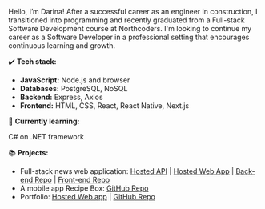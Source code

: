 Hello, I’m Darina! After a successful career as an engineer in construction, I transitioned into programming and recently graduated from a Full-stack Software Development course at Northcoders.  I'm looking to continue my career as a Software Developer in a professional setting that encourages continuous learning and growth.

✔️ **Tech stack:**
- **JavaScript:** Node.js and browser
- **Databases:** PostgreSQL, NoSQL
- **Backend:** Express, Axios
- **Frontend:** HTML, CSS, React, React Native, Next.js


🌱 **Currently learning:**

C# on .NET framework


📚 **Projects:**
- Full-stack news web application: [Hosted API](https://nc-news-jx1u.onrender.com) | [Hosted Web App](https://nc-news12.netlify.app/) | [Back-end Repo](https://github.com/darinaJur/nc-news) | [Front-end Repo](https://github.com/darinaJur/fe-nc-news)
- A mobile app Recipe Box: [GitHub Repo](https://github.com/bitbybit-nc/RecipeBox)
- Portfolio: [Hosted Web app](https://darina.dev/) | [GitHub Repo](https://github.com/darinaJur/portfolio)



<!---
darinaJur/darinaJur is a ✨ special ✨ repository because its `README.md` (this file) appears on your GitHub profile.
You can click the Preview link to take a look at your changes.
--->
